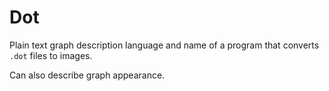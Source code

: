 # Dot

Plain text graph description language and name of a program that converts `.dot` files to images.

Can also describe graph appearance.
